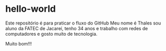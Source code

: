 # hello-world
Este repositório é para praticar o fluxo do GitHub
Meu nome é Thales sou aluno da FATEC de Jacareí, tenho 34 anos e trabalho com redes de computadores e gosto muito de tecnologia. 

Muito bom!!!
